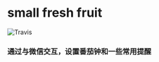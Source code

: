 # small fresh fruit


![Travis](https://img.shields.io/badge/language-python+django-green?style=flat-square&logo=appveyor.)
### 通过与微信交互，设置番茄钟和一些常用提醒


